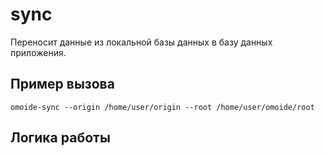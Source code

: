 # sync

Переносит данные из локальной базы данных в базу данных приложения.

## Пример вызова

```shell
omoide-sync --origin /home/user/origin --root /home/user/omoide/root
```

## Логика работы
